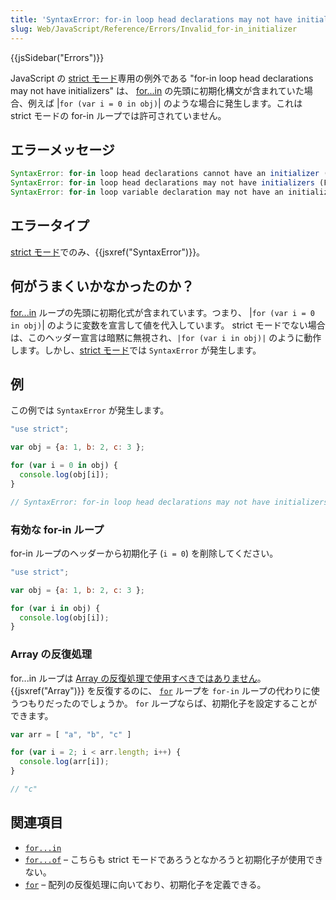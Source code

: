 ```yaml
---
title: 'SyntaxError: for-in loop head declarations may not have initializers'
slug: Web/JavaScript/Reference/Errors/Invalid_for-in_initializer
---
```

{{jsSidebar("Errors")}}

JavaScript の [strict モード](/ja/docs/Web/JavaScript/Reference/Strict_mode)専用の例外である "for-in loop head declarations may not have initializers" は、 [for...in](/ja/docs/Web/JavaScript/Reference/Statements/for...in) の先頭に初期化構文が含まれていた場合、例えば |`for (var i = 0 in obj)`| のような場合に発生します。これは strict モードの for-in ループでは許可されていません。

## エラーメッセージ

```js
SyntaxError: for-in loop head declarations cannot have an initializer (Edge)
SyntaxError: for-in loop head declarations may not have initializers (Firefox)
SyntaxError: for-in loop variable declaration may not have an initializer. (Chrome)
```

## エラータイプ

[strict モード](/ja/docs/Web/JavaScript/Reference/Strict_mode)でのみ、{{jsxref("SyntaxError")}}。

## 何がうまくいかなかったのか？

[for...in](/ja/docs/Web/JavaScript/Reference/Statements/for...in) ループの先頭に初期化式が含まれています。つまり、 |`for (var i = 0 in obj)`| のように変数を宣言して値を代入しています。 strict モードでない場合は、このヘッダー宣言は暗黙に無視され、`|for (var i in obj)|` のように動作します。しかし、[strict モード](/ja/docs/Web/JavaScript/Reference/Strict_mode)では `SyntaxError` が発生します。

## 例

この例では `SyntaxError` が発生します。

```js example-bad
"use strict";

var obj = {a: 1, b: 2, c: 3 };

for (var i = 0 in obj) {
  console.log(obj[i]);
}

// SyntaxError: for-in loop head declarations may not have initializers
```

### 有効な for-in ループ

for-in ループのヘッダーから初期化子 (`i = 0`) を削除してください。

```js example-good
"use strict";

var obj = {a: 1, b: 2, c: 3 };

for (var i in obj) {
  console.log(obj[i]);
}
```

### Array の反復処理

for...in ループは [Array の反復処理で使用すべきではありません](/ja/docs/Web/JavaScript/Reference/Statements/for...in#array_iteration_and_for...in)。 {{jsxref("Array")}} を反復するのに、 [`for`](/ja/docs/Web/JavaScript/Reference/Statements/for) ループを `for-in` ループの代わりに使うつもりだったのでしょうか。 `for` ループならば、初期化子を設定することができます。

```js example-good
var arr = [ "a", "b", "c" ]

for (var i = 2; i < arr.length; i++) {
  console.log(arr[i]);
}

// "c"
```

## 関連項目

- [`for...in`](/ja/docs/Web/JavaScript/Reference/Statements/for...in)
- [`for...of`](/ja/docs/Web/JavaScript/Reference/Statements/for...of) – こちらも strict モードであろうとなかろうと初期化子が使用できない。
- [`for`](/ja/docs/Web/JavaScript/Reference/Statements/for) – 配列の反復処理に向いており、初期化子を定義できる。
